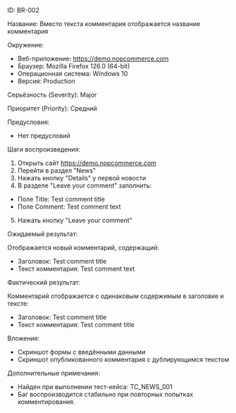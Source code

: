 ID: BR-002

Название: Вместо текста комментария отображается название комментария

Окружение:
- Веб-приложение: https://demo.nopcommerce.com
- Браузер: Mozilla Firefox 126.0 (64-bit)
- Операционная система: Windows 10
- Версия: Production

Серьёзность (Severity): Major

Приоритет (Priority): Средний

Предусловия:
- Нет предусловий

Шаги воспроизведения:
1. Открыть сайт https://demo.nopcommerce.com
2. Перейти в раздел "News"
3. Нажать кнопку "Details" у первой новости
4. В разделе "Leave your comment" заполнить:
- Поле Title: Test comment title
- Поле Comment: Test comment text
5. Нажать кнопку "Leave your comment"

Ожидаемый результат:

Отображается новый комментарий, содержащий:
- Заголовок: Test comment title
- Текст комментария: Test comment text

Фактический результат:

Комментарий отображается с одинаковым содержимым в заголовке и тексте:
- Заголовок: Test comment title
- Текст комментария: Test comment title

Вложения:
- Скриншот формы с введёнными данными
- Скриншот опубликованного комментария с дублирующимся текстом

Дополнительные примечания:
- Найден при выполнении тест-кейса: TC_NEWS_001
- Баг воспроизводится стабильно при повторных попытках комментирования.